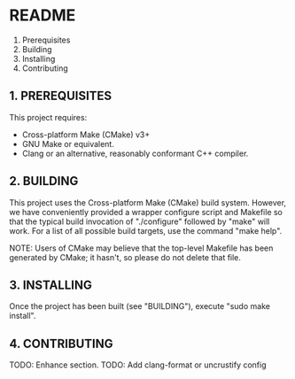 # README #

  1. Prerequisites
  2. Building
  3. Installing
  4. Contributing

## 1. PREREQUISITES ##
  This project requires:
  * Cross-platform Make (CMake) v3+
  * GNU Make or equivalent.
  * Clang or an alternative, reasonably conformant C++ compiler.

## 2. BUILDING ##

  This project uses the Cross-platform Make (CMake) build system. However, we
  have conveniently provided a wrapper configure script and Makefile so that
  the typical build invocation of "./configure" followed by "make" will work.
  For a list of all possible build targets, use the command "make help".

  NOTE: Users of CMake may believe that the top-level Makefile has been
  generated by CMake; it hasn't, so please do not delete that file.

## 3. INSTALLING ##

  Once the project has been built (see "BUILDING"), execute "sudo make install".

## 4. CONTRIBUTING ##

  TODO: Enhance section.
  TODO: Add clang-format or uncrustify config
